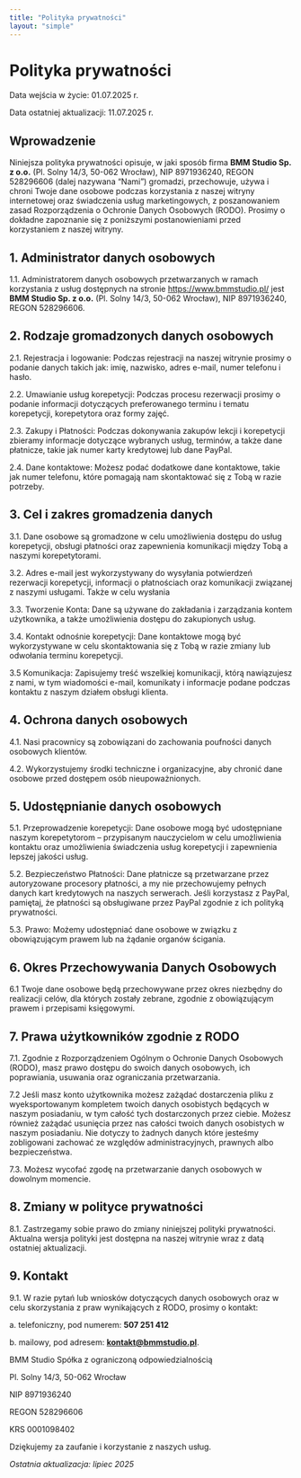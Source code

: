 ```yaml
---
title: "Polityka prywatności"
layout: "simple"
---
```


# Polityka prywatności



Data wejścia w życie: 01.07.2025 r.

Data ostatniej aktualizacji: 11.07.2025 r.

## Wprowadzenie

Niniejsza polityka prywatności opisuje, w jaki sposób firma **BMM Studio Sp. z o.o.** (Pl. Solny 14/3, 50-062 Wrocław), NIP 8971936240, REGON 528296606 (dalej nazywana “Nami”) gromadzi, przechowuje, używa i chroni Twoje dane osobowe podczas korzystania z naszej witryny internetowej oraz świadczenia usług marketingowych, z poszanowaniem zasad Rozporządzenia o Ochronie Danych Osobowych (RODO). Prosimy o dokładne zapoznanie się z poniższymi postanowieniami przed korzystaniem z naszej witryny.



## 1. Administrator danych osobowych

1.1. Administratorem danych osobowych przetwarzanych w ramach korzystania z usług dostępnych na stronie https://www.bmmstudio.pl/ jest **BMM Studio Sp. z o.o.** (Pl. Solny 14/3, 50-062 Wrocław), NIP 8971936240, REGON 528296606.



## 2. Rodzaje gromadzonych danych osobowych

2.1. Rejestracja i logowanie: Podczas rejestracji na naszej witrynie prosimy o podanie danych takich jak: imię, nazwisko, adres e-mail, numer telefonu i hasło.

2.2. Umawianie usług korepetycji: Podczas procesu rezerwacji prosimy o podanie informacji dotyczących preferowanego terminu i tematu korepetycji, korepetytora oraz formy zajęć.

2.3. Zakupy i Płatności: Podczas dokonywania zakupów lekcji i korepetycji zbieramy informacje dotyczące wybranych usług, terminów, a także dane płatnicze, takie jak numer karty kredytowej lub dane PayPal.

2.4. Dane kontaktowe: Możesz podać dodatkowe dane kontaktowe, takie jak numer telefonu, które pomagają nam skontaktować się z Tobą w razie potrzeby.



## 3. Cel i zakres gromadzenia danych

3.1. Dane osobowe są gromadzone w celu umożliwienia dostępu do usług korepetycji, obsługi płatności oraz zapewnienia komunikacji między Tobą a naszymi korepetytorami.

3.2. Adres e-mail jest wykorzystywany do wysyłania potwierdzeń rezerwacji korepetycji, informacji o płatnościach oraz komunikacji związanej z naszymi usługami. Także w celu wysłania

3.3. Tworzenie Konta: Dane są używane do zakładania i zarządzania kontem użytkownika, a także umożliwienia dostępu do zakupionych usług.

3.4. Kontakt odnośnie korepetycji: Dane kontaktowe mogą być wykorzystywane w celu skontaktowania się z Tobą w razie zmiany lub odwołania terminu korepetycji.

3.5 Komunikacja: Zapisujemy treść wszelkiej komunikacji, którą nawiązujesz z nami, w tym wiadomości e-mail, komunikaty i informacje podane podczas kontaktu z naszym działem obsługi klienta.



## 4. Ochrona danych osobowych

4.1. Nasi pracownicy są zobowiązani do zachowania poufności danych osobowych klientów.

4.2. Wykorzystujemy środki techniczne i organizacyjne, aby chronić dane osobowe przed dostępem osób nieupoważnionych.



## 5. Udostępnianie danych osobowych

5.1. Przeprowadzenie korepetycji: Dane osobowe mogą być udostępniane naszym korepetytorom – przypisanym nauczycielom w celu umożliwienia kontaktu oraz umożliwienia świadczenia usług korepetycji i zapewnienia lepszej jakości usług.

5.2. Bezpieczeństwo Płatności: Dane płatnicze są przetwarzane przez autoryzowane procesory płatności, a my nie przechowujemy pełnych danych kart kredytowych na naszych serwerach. Jeśli korzystasz z PayPal, pamiętaj, że płatności są obsługiwane przez PayPal zgodnie z ich polityką prywatności.

5.3. Prawo: Możemy udostępniać dane osobowe w związku z obowiązującym prawem lub na żądanie organów ścigania.



## 6. Okres Przechowywania Danych Osobowych

6.1 Twoje dane osobowe będą przechowywane przez okres niezbędny do realizacji celów, dla których zostały zebrane, zgodnie z obowiązującym prawem i przepisami księgowymi.



## 7. Prawa użytkowników zgodnie z RODO

7.1. Zgodnie z Rozporządzeniem Ogólnym o Ochronie Danych Osobowych (RODO), masz prawo dostępu do swoich danych osobowych, ich poprawiania, usuwania oraz ograniczania przetwarzania.

7.2 Jeśli masz konto użytkownika możesz zażądać dostarczenia pliku z wyeksportowanym kompletem twoich danych osobistych będących w naszym posiadaniu, w tym całość tych dostarczonych przez ciebie. Możesz również zażądać usunięcia przez nas całości twoich danych osobistych w naszym posiadaniu. Nie dotyczy to żadnych danych które jesteśmy zobligowani zachować ze względów administracyjnych, prawnych albo bezpieczeństwa.

7.3. Możesz wycofać zgodę na przetwarzanie danych osobowych w dowolnym momencie.



## 8. Zmiany w polityce prywatności

8.1. Zastrzegamy sobie prawo do zmiany niniejszej polityki prywatności. Aktualna wersja polityki jest dostępna na naszej witrynie wraz z datą ostatniej aktualizacji.



## 9. Kontakt

9.1. W razie pytań lub wniosków dotyczących danych osobowych oraz w celu skorzystania z praw wynikających z RODO, prosimy o kontakt:

a. telefoniczny, pod numerem: **507 251 412**

b. mailowy, pod adresem: **kontakt@bmmstudio.pl**.





BMM Studio Spółka z ograniczoną odpowiedzialnością

Pl. Solny 14/3, 50-062 Wrocław

NIP 8971936240

REGON 528296606

KRS 0001098402







Dziękujemy za zaufanie i korzystanie z naszych usług.

*Ostatnia aktualizacja: lipiec 2025*
